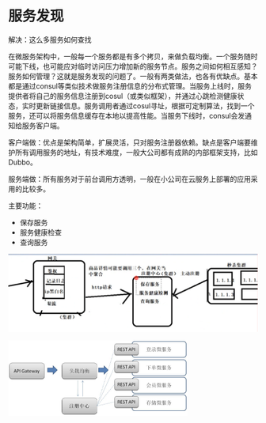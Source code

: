 
# 服务发现

解决：这么多服务如何查找


在微服务架构中，一般每一个服务都是有多个拷贝，来做负载均衡。一个服务随时可能下线，也可能应对临时访问压力增加新的服务节点。服务之间如何相互感知？服务如何管理？这就是服务发现的问题了。一般有两类做法，也各有优缺点。基本都是通过consul等类似技术做服务注册信息的分布式管理。当服务上线时，服务提供者将自己的服务信息注册到cosul（或类似框架），并通过心跳检测健康状态，实时更新链接信息。服务调用者通过cosul寻址，根据可定制算法，找到一个服务，还可以将服务信息缓存在本地以提高性能。当服务下线时，consul会发通知给服务客户端。

客户端做：优点是架构简单，扩展灵活，只对服务注册器依赖。缺点是客户端要维护所有调用服务的地址，有技术难度，一般大公司都有成熟的内部框架支持，比如Dubbo。

服务端做：所有服务对于前台调用方透明，一般在小公司在云服务上部署的应用采用的比较多。

主要功能：
* 保存服务
* 服务健康检查
* 查询服务


![](assets/markdown-img-paste-20190618220503270.png)


![](assets/markdown-img-paste-20190618220709563.png)
